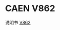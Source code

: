 <!-- V862.md --- 
;; 
;; Description: 
;; Author: Hongyi Wu(吴鸿毅)
;; Email: wuhongyi@qq.com 
;; Created: 四 6月  1 09:47:08 2017 (+0800)
;; Last-Updated: 五 6月  2 18:17:34 2017 (+0800)
;;           By: Hongyi Wu(吴鸿毅)
;;     Update #: 2
;; URL: http://wuhongyi.cn -->

# CAEN V862

说明书 [V862](http://wuhongyi.cn/DAQNote/pdf/ElectronicsModules/CAEN/v862_rev8.pdf)



<!-- V862.md ends here -->
